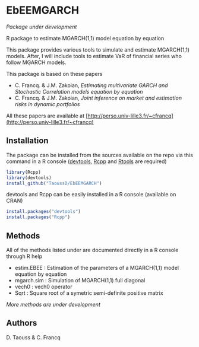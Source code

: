 # EbEEMGARCH
*Package under development*

R package to estimate MGARCH(1,1) model equation by equation

This package provides various tools to simulate and estimate MGARCH(1,1) models. After, I will include tools to estimate VaR of financial series who follow MGARCH models.


This package is based on these papers
- C. Francq. & J.M. Zakoian, *Estimating multivariate GARCH and Stochastic Correlation models equation by equation*
- C. Francq. & J.M. Zakoian, *Joint inference on market and estimation risks in dynamic portfolios* 

All these papers are available at [http://perso.univ-lille3.fr/~cfrancq](http://perso.univ-lille3.fr/~cfrancq)

## Installation

The package can be installed from the sources available on the repo via this command in a R console ([devtools](https://github.com/hadley/devtools), [Rcpp](https://github.com/RcppCore/Rcpp/) and [Rtools](https://cran.r-project.org/bin/windows/Rtools/) are required)
```R
library(Rcpp)
library(devtools)
install_github("TaoussD/EbEEMGARCH")
``` 

devtools and Rcpp can be easily installed in a R console (available on CRAN)
```R
install.packages("devtools")
install.packages("Rcpp")
```


## Methods

All of the methods listed under are documented directly in a R console through R help

- estim.EBEE : Estimation of the parameters of a MGARCH(1,1) model equation by equation
- mgarch.sim : Simulation of MGARCH(1,1) full diagonal 
- vech0 : vech0 operator
- Sqrt : Square root of a symetric semi-definite positive matrix

*More methods are under development*

## Authors

D. Taouss & C. Francq
